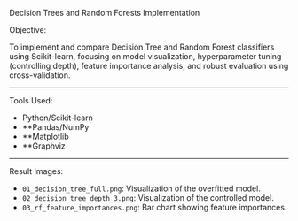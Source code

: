 Decision Trees and Random Forests Implementation

Objective:

To implement and compare Decision Tree and Random Forest classifiers using Scikit-learn, focusing on model visualization, hyperparameter tuning (controlling depth), feature importance analysis, and robust evaluation using cross-validation.

------------------------------------------------------------------------------------------------------------------------

Tools Used:

* Python/Scikit-learn
* **Pandas/NumPy
* **Matplotlib
* **Graphviz

------------------------------------------------------------------------------------------------------------------------

Result Images:

* `01_decision_tree_full.png`: Visualization of the overfitted model.
* `02_decision_tree_depth_3.png`: Visualization of the controlled model.
* `03_rf_feature_importances.png`: Bar chart showing feature importances.